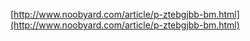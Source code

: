 [http://www.noobyard.com/article/p-ztebgjbb-bm.html](http://www.noobyard.com/article/p-ztebgjbb-bm.html)